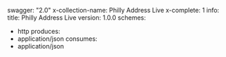 swagger: "2.0"
x-collection-name: Philly Address Live
x-complete: 1
info:
  title: Philly Address Live
  version: 1.0.0
schemes:
- http
produces:
- application/json
consumes:
- application/json